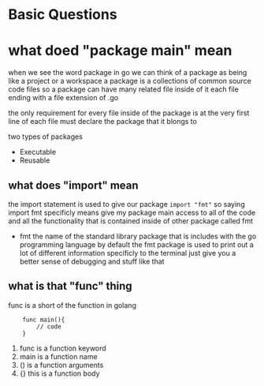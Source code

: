 # Basic Questions

# what doed "package main" mean

when we see the word package in go
we can think of a package as being like a project
or a workspace
a package is a collections of common source code files
so a package can have many related file inside of it each
file ending with a file extension of .go

the only requirement for every file inside of the package
is at the very first line of each file must declare the package that it blongs to

two types of packages

- Executable
- Reusable

## what does "import" mean

the import statement is used to give our package
`import "fmt"`
so saying import fmt specificly means give my package main access to all of the code and all the functionality that is contained inside of other package called fmt

- fmt the name of the standard library package that is includes with the go programming language by default the fmt package is used to print out a lot of different information specificly to the terminal
  just give you a better sense of debugging and stuff like that

## what is that "func" thing

func is a short of the function in golang

```
    func main(){
        // code
    }
```

1. func is a function keyword
2. main is a function name
3. () is a function arguments
4. {} this is a function body
